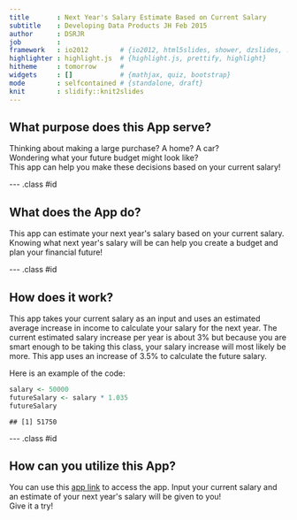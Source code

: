 ```yaml
---
title       : Next Year's Salary Estimate Based on Current Salary
subtitle    : Developing Data Products JH Feb 2015
author      : DSRJR
job         : 
framework   : io2012        # {io2012, html5slides, shower, dzslides, ...}
highlighter : highlight.js  # {highlight.js, prettify, highlight}
hitheme     : tomorrow      # 
widgets     : []            # {mathjax, quiz, bootstrap}
mode        : selfcontained # {standalone, draft}
knit        : slidify::knit2slides
---
```


## What purpose does this App serve?

Thinking about making a large purchase? A home? A car?  
Wondering what your future budget might look like?  
This app can help you make these decisions based on your current salary!

--- .class #id

## What does the App do?

This app can estimate your next year's salary based on your current salary.
Knowing what next year's salary will be can help you create a budget and plan
your financial future!

--- .class #id

## How does it work?

This app takes your current salary as an input and uses an estimated average 
increase in income to calculate your salary for the next year. The current 
estimated salary increase per year is about 3% but because you are smart enough
to be taking this class, your salary increase will most likely be more. This app
uses an increase of 3.5% to calculate the future salary.

Here is an example of the code:

```r
salary <- 50000
futureSalary <- salary * 1.035
futureSalary
```

```
## [1] 51750
```

--- .class #id

## How can you utilize this App?

You can use this [app link](https://drandazzo9.shinyapps.io/David/)
to access the app. Input your current salary and an estimate of your next year's
salary will be given to you!  
Give it a try!





